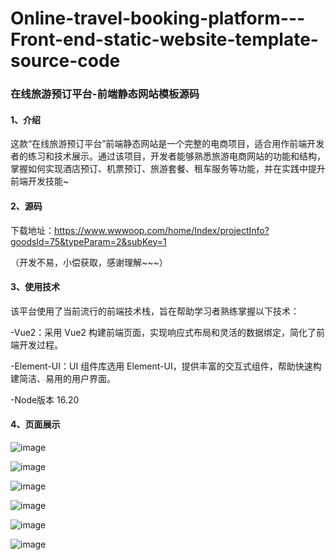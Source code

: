 # Online-travel-booking-platform---Front-end-static-website-template-source-code
### 在线旅游预订平台-前端静态网站模板源码

#### 1、介绍

这款“在线旅游预订平台”前端静态网站是一个完整的电商项目，适合用作前端开发者的练习和技术展示。通过该项目，开发者能够熟悉旅游电商网站的功能和结构，掌握如何实现酒店预订、机票预订、旅游套餐、租车服务等功能，并在实践中提升前端开发技能~

#### 2、源码

下载地址：https://www.wwwoop.com/home/Index/projectInfo?goodsId=75&typeParam=2&subKey=1

（开发不易，小偿获取，感谢理解~~~）

#### 3、使用技术

该平台使用了当前流行的前端技术栈，旨在帮助学习者熟练掌握以下技术：

-Vue2：采用 Vue2 构建前端页面，实现响应式布局和灵活的数据绑定，简化了前端开发过程。

-Element-UI：UI 组件库选用 Element-UI，提供丰富的交互式组件，帮助快速构建简洁、易用的用户界面。

-Node版本 16.20

#### 4、页面展示
![image](https://github.com/user-attachments/assets/0bc12dfd-78aa-4221-8b2a-61ab9236def8)

![image](https://github.com/user-attachments/assets/226169d9-df8a-4be3-b618-9a1a45e24fcf)

![image](https://github.com/user-attachments/assets/7821553c-afaa-4026-93c8-0171a4808c3c)

![image](https://github.com/user-attachments/assets/dd527f8b-78aa-4e6d-934d-77f2dd77bb3e)

![image](https://github.com/user-attachments/assets/db7fa4f1-2b18-43d2-96bc-e3ae8dfa3385)

![image](https://github.com/user-attachments/assets/efae6ad2-aa00-4bd2-9a7c-82ae3bc4c917)
